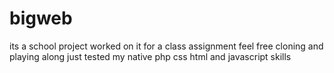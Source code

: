 # bigweb
its a school project worked on it for a class assignment feel free cloning and playing along just tested my native php css html and javascript skills
